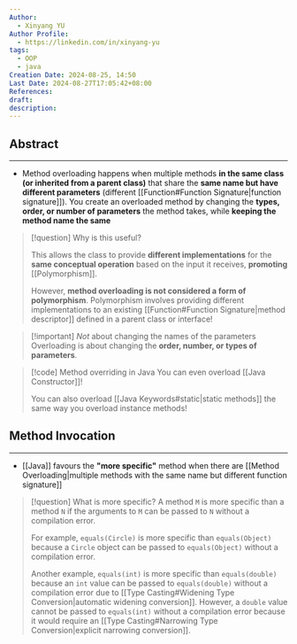 ```yaml
---
Author:
  - Xinyang YU
Author Profile:
  - https://linkedin.com/in/xinyang-yu
tags:
  - OOP
  - java
Creation Date: 2024-08-25, 14:50
Last Date: 2024-08-27T17:05:42+08:00
References: 
draft: 
description: 
---
```

## Abstract
---
- Method overloading happens when multiple methods **in the same class (or inherited from a parent class)** that share the **same name but have different parameters** (different [[Function#Function Signature|function signature]]). You create an overloaded method by changing the **types, order, or number of parameters** the method takes, while **keeping the method name the same**

 >[!question] Why is this useful?
 >
 > This allows the class to provide **different implementations** for the **same conceptual operation** based on the input it receives, **promoting** [[Polymorphism]]. 
 > 
 > However, **method overloading is not considered a form of polymorphism**. Polymorphism involves providing different implementations to an existing [[Function#Function Signature|method descriptor]] defined in a parent class or interface!

>[!important] *Not* about changing the names of the parameters
> Overloading is about changing the **order, number, or types of parameters**.

>[!code] Method overriding in Java
> You can even overload [[Java Constructor]]!
> 
> You can also overload [[Java Keywords#static|static methods]] the same way you overload instance methods!

## Method Invocation
---
- [[Java]] favours the **"more specific"** method when there are [[Method Overloading|multiple methods with the same name but different function signature]]


>[!question] What is more specific?
> A method `M` is more specific than a method `N` if the arguments to `M` can be passed to `N` without a compilation error.
> 
> For example, `equals(Circle)` is more specific than `equals(Object)` because a `Circle` object can be passed to `equals(Object)` without a compilation error.
> 
> Another example, `equals(int)` is more specific than `equals(double)` because an `int` value can be passed to `equals(double)` without a compilation error due to [[Type Casting#Widening Type Conversion|automatic widening conversion]]. However, a `double` value cannot be passed to `equals(int)` without a compilation error because it would require an [[Type Casting#Narrowing Type Conversion|explicit narrowing conversion]].